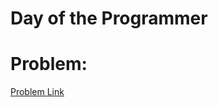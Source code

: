 # Day of the Programmer

# Problem:
[Problem Link](https://www.hackerrank.com/contests/programmersday/challenges/day-of-the-programmer)
